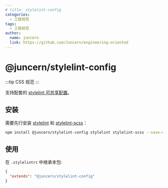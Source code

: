 ```yaml
---
# title: stylelint-config
categories:
  - 工程规范
tags:
  - 工程规范
author:
  name: juncern
  link: https://github.com/Juncern/engineering-oriented
---
```


# @juncern/stylelint-config

:::tip
CSS 规范
:::

支持配套的 [stylelint 可共享配置](https://stylelint.io/user-guide/configure)。

## 安装

需要先行安装 [stylelint](https://www.npmjs.com/package/stylelint) 和 [stylelint-scss](https://www.npmjs.com/package/stylelint-scss)：

```bash
npm install @juncern/stylelint-config stylelint stylelint-scss --save-dev
```

## 使用

在 `.stylelintrc` 中继承本包:

```json
{
  "extends": "@juncern/stylelint-config"
}
```
